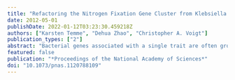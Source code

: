 ```yaml
---
title: "Refactoring the Nitrogen Fixation Gene Cluster from Klebsiella Oxytoca"
date: 2012-05-01
publishDate: 2022-01-12T03:23:30.459218Z
authors: ["Karsten Temme", "Dehua Zhao", "Christopher A. Voigt"]
publication_types: ["2"]
abstract: "Bacterial genes associated with a single trait are often grouped in a contiguous unit of the genome known as a gene cluster. It is difficult to genetically manipulate many gene clusters because of complex, redundant, and integrated host regulation. We have developed a systematic approach to completely specify the genetics of a gene cluster by rebuilding it from the bottom up using only synthetic, well-characterized parts. This process removes all native regulation, including that which is undiscovered. First, all noncoding DNA, regulatory proteins, and nonessential genes are removed. The codons of essential genes are changed to create a DNA sequence as divergent as possible from the wild-type (WT) gene. Recoded genes are computationally scanned to eliminate internal regulation. They are organized into operons and placed under the control of synthetic parts (promoters, ribosome binding sites, and terminators) that are functionally separated by spacer parts. Finally, a controller consisting of genetic sensors and circuits regulates the conditions and dynamics of gene expression. We applied this approach to an agriculturally relevant gene cluster from Klebsiella oxytoca encoding the nitrogen fixation pathway for converting atmospheric N2 to ammonia. The native gene cluster consists of 20 genes in seven operons and is encoded in 23.5 kb of DNA. We constructed a ``refactored'' gene cluster that shares little DNA sequence identity with WT and for which the function of every genetic part is defined. This work demonstrates the potential for synthetic biology tools to rewrite the genetics encoding complex biological functions to facilitate access, engineering, and transferability."
featured: false
publication: "*Proceedings of the National Academy of Sciences*"
doi: "10.1073/pnas.1120788109"
---
```


